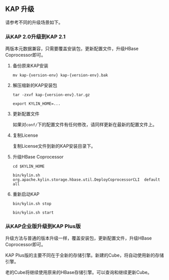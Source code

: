 ## KAP 升级

请参考不同的升级场景如下。



### 从KAP 2.0升级到KAP 2.1

两版本元数据兼容，只需要覆盖安装包，更新配置文件，升级HBase Coprocessor即可。

1. 备份原来KAP安装

   `mv kap-{version-env} kap-{version-env}.bak`

2. 解压缩新的KAP安装包

   `tar -zxvf kap-{version-env}.tar.gz`

   `export KYLIN_HOME=...`

3. 更新配置文件

   如果对`conf/`下的配置文件有任何修改，请同样更新在最新的配置文件上。

4. 复制License

   复制License文件到新的KAP安装目录下。

5. 升级HBase Coprocessor

   `cd $KYLIN_HOME`

   `bin/kylin.sh  org.apache.kylin.storage.hbase.util.DeployCoprocessorCLI  default  all`

6. 重新启动KAP

   `bin/kylin.sh stop`

   `bin/kylin.sh start`



### 从KAP企业版升级到KAP Plus版

升级方法与普通的版本升级一样，覆盖安装包，更新配置文件，升级HBase Coprocessor即可。

KAP Plus版的主要不同在于全新的存储引擎。新建的Cube，将自动使用新的存储引擎。

老的Cube将继续使用原来的HBase存储引擎。可以查询和继续更新Cube。



